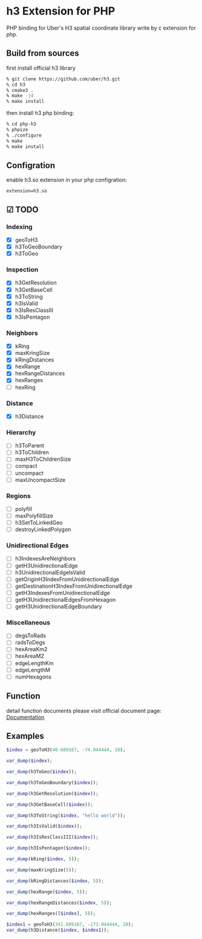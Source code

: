 # h3 Extension for PHP

PHP binding for Uber's H3 spatial coordinate library write by c extension for php.

## Build from sources

first install official h3 library
```bash
% git clone https://github.com/uber/h3.git
% cd h3
% cmake3 .
% make -j4
% make install
```

then install h3 php binding:

``` bash
% cd php-h3
% phpize
% ./configure
% make
% make install
```

## Configration

enable h3.so extension in your php configration:

```
extension=h3.so
```

## ☑ TODO

### Indexing

- [X] geoToH3
- [X] h3ToGeoBoundary
- [X] h3ToGeo

### Inspection

- [X] h3GetResolution
- [X] h3GetBaseCell
- [X] h3ToString
- [X] h3IsValid
- [X] h3IsResClassIII
- [X] h3IsPentagon

### Neighbors

- [X] kRing
- [X] maxKringSize
- [X] kRingDistances
- [X] hexRange
- [X] hexRangeDistances
- [X] hexRanges
- [ ] hexRing

### Distance

- [X] h3Distance

### Hierarchy

- [ ] h3ToParent
- [ ] h3ToChildren
- [ ] maxH3ToChildrenSize
- [ ] compact
- [ ] uncompact
- [ ] maxUncompactSize

### Regions

- [ ] polyfill
- [ ] maxPolyfillSize
- [ ] h3SetToLinkedGeo
- [ ] destroyLinkedPolygon

### Unidirectional Edges

- [ ] h3IndexesAreNeighbors
- [ ] getH3UnidirectionalEdge
- [ ] h3UnidirectionalEdgeIsValid
- [ ] getOriginH3IndexFromUnidirectionalEdge
- [ ] getDestinationH3IndexFromUnidirectionalEdge
- [ ] getH3IndexesFromUnidirectionalEdge
- [ ] getH3UnidirectionalEdgesFromHexagon
- [ ] getH3UnidirectionalEdgeBoundary

### Miscellaneous

- [ ] degsToRads
- [ ] radsToDegs
- [ ] hexAreaKm2
- [ ] hexAreaM2
- [ ] edgeLengthKm
- [ ] edgeLengthM
- [ ] numHexagons

## Function

detail function documents please visit official document page: [Documentation](https://uber.github.io/h3/#/documentation/api-reference/indexing)

## Examples

```php
$index = geoToH3(40.689167, -74.044444, 10);

var_dump($index);

var_dump(h3ToGeo($index));

var_dump(h3ToGeoBoundary($index));

var_dump(h3GetResolution($index));

var_dump(h3GetBaseCell($index));

var_dump(h3ToString($index, "hello world"));

var_dump(h3IsValid($index));

var_dump(h3IsResClassIII($index));

var_dump(h3IsPentagon($index));

var_dump(kRing($index, 5));

var_dump(maxKringSize(5));

var_dump(kRingDistances($index, 5));

var_dump(hexRange($index, 5));

var_dump(hexRangeDistances($index, 5));

var_dump(hexRanges([$index], 5));

$index1 = geoToH3(341.689167, -173.044444, 10);
var_dump(h3Distance($index, $index1));
```
